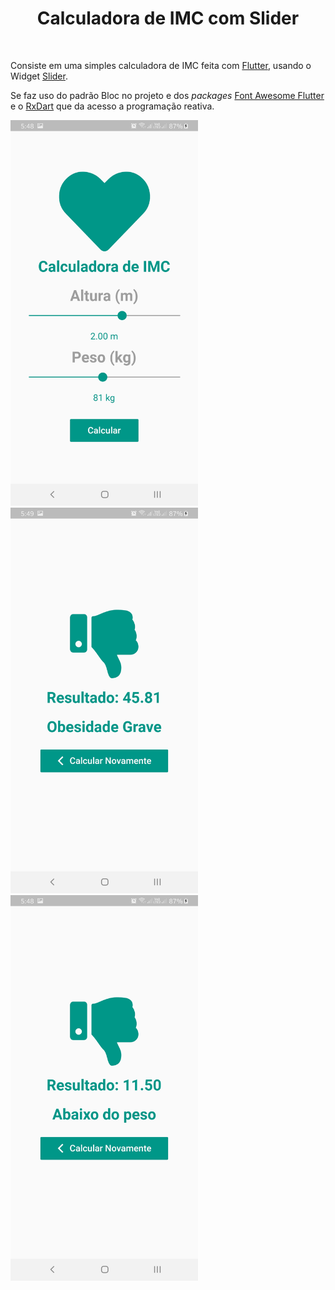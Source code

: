 </p>
<h1 align = "center">Calculadora de IMC com Slider</h1>
<br>

Consiste em uma simples calculadora de IMC feita com [Flutter](https://flutter.dev/), usando o Widget [Slider](https://api.flutter.dev/flutter/material/Slider-class.html).

Se faz uso do padrão Bloc no projeto e dos *packages* [Font Awesome Flutter](https://pub.dev/packages/font_awesome_flutter) e o [RxDart](https://pub.dev/packages/rxdart) que da acesso a programação reativa.

<div>
    <img src = 'md/tela_home.jpg' width = '300' heigth = '600'/
    <img src = 'md/normal.jpg' width = '300' heigth = '600'/>
    <img src = 'md/obeso.jpg' width = '300' heigth = '600'/>
    <img src = 'md/magro.jpg' width = '300' heigth = '600'/>
</div>
